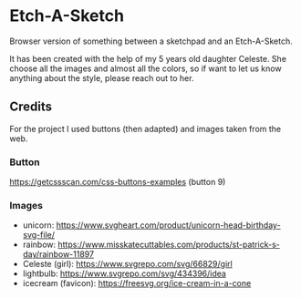 # Etch-A-Sketch

Browser version of something between a sketchpad and an Etch-A-Sketch.

It has been created with the help of my 5 years old daughter Celeste.
She choose all the images and almost all the colors, so if want to let us know anything about the style, please reach out to her.

## Credits

For the project I used buttons (then adapted) and images taken from the web.

### Button

https://getcssscan.com/css-buttons-examples (button 9)

### Images

- unicorn: https://www.svgheart.com/product/unicorn-head-birthday-svg-file/
- rainbow: https://www.misskatecuttables.com/products/st-patrick-s-day/rainbow-11897
- Celeste (girl): https://www.svgrepo.com/svg/66829/girl
- lightbulb: https://www.svgrepo.com/svg/434396/idea
- icecream (favicon): https://freesvg.org/ice-cream-in-a-cone
